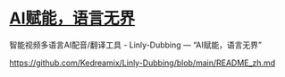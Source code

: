 # [AI赋能，语言无界](https://github.com/jaaleng/jaaleng.github.io/issues/62)

智能视频多语言AI配音/翻译工具 - Linly-Dubbing — “AI赋能，语言无界”

https://github.com/Kedreamix/Linly-Dubbing/blob/main/README_zh.md


